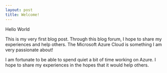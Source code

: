 ```yaml
---
layout: post
title: Welcome!
---
```


Hello World

This is my very first blog post. Through this blog forum, I hope to share my experiences and help others. The Microsoft Azure Cloud is something I am very passionate about!

I am fortunate to be able to spend quiet a bit of time working on Azure. I hope to share my experiences in the hopes that it would help others. 
